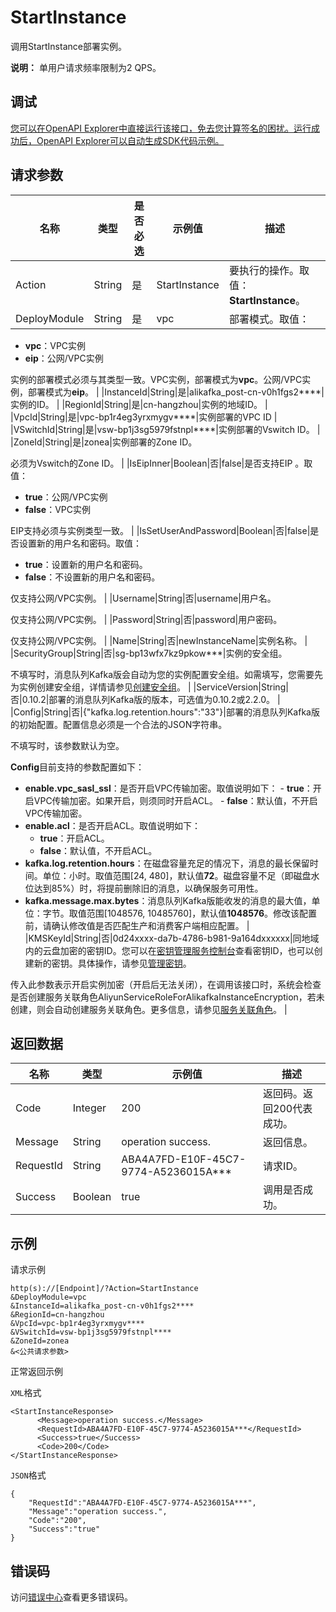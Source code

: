 # StartInstance

调用StartInstance部署实例。

**说明：** 单用户请求频率限制为2 QPS。

## 调试

[您可以在OpenAPI Explorer中直接运行该接口，免去您计算签名的困扰。运行成功后，OpenAPI Explorer可以自动生成SDK代码示例。](https://api.aliyun.com/#product=alikafka&api=StartInstance&type=RPC&version=2019-09-16)

## 请求参数

|名称|类型|是否必选|示例值|描述|
|--|--|----|---|--|
|Action|String|是|StartInstance|要执行的操作。取值：**StartInstance**。 |
|DeployModule|String|是|vpc|部署模式。取值：

 -   **vpc**：VPC实例
-   **eip**：公网/VPC实例

 实例的部署模式必须与其类型一致。VPC实例，部署模式为**vpc**。公网/VPC实例，部署模式为**eip**。 |
|InstanceId|String|是|alikafka\_post-cn-v0h1fgs2\*\*\*\*|实例的ID。 |
|RegionId|String|是|cn-hangzhou|实例的地域ID。 |
|VpcId|String|是|vpc-bp1r4eg3yrxmygv\*\*\*\*|实例部署的VPC ID |
|VSwitchId|String|是|vsw-bp1j3sg5979fstnpl\*\*\*\*|实例部署的Vswitch ID。 |
|ZoneId|String|是|zonea|实例部署的Zone ID。

 必须为Vswitch的Zone ID。 |
|IsEipInner|Boolean|否|false|是否支持EIP 。取值：

 -   **true**：公网/VPC实例
-   **false**：VPC实例

 EIP支持必须与实例类型一致。 |
|IsSetUserAndPassword|Boolean|否|false|是否设置新的用户名和密码。取值：

 -   **true**：设置新的用户名和密码。
-   **false**：不设置新的用户名和密码。

 仅支持公网/VPC实例。 |
|Username|String|否|username|用户名。

 仅支持公网/VPC实例。 |
|Password|String|否|password|用户密码。

 仅支持公网/VPC实例。 |
|Name|String|否|newInstanceName|实例名称。 |
|SecurityGroup|String|否|sg-bp13wfx7kz9pkow\*\*\*|实例的安全组。

 不填写时，消息队列Kafka版会自动为您的实例配置安全组。如需填写，您需要先为实例创建安全组，详情请参见[创建安全组](~25468~)。 |
|ServiceVersion|String|否|0.10.2|部署的消息队列Kafka版的版本，可选值为0.10.2或2.2.0。 |
|Config|String|否|\{"kafka.log.retention.hours":"33"\}|部署的消息队列Kafka版的初始配置。配置信息必须是一个合法的JSON字符串。

 不填写时，该参数默认为空。

 **Config**目前支持的参数配置如下：

 -   **enable.vpc\_sasl\_ssl**：是否开启VPC传输加密。取值说明如下：
    -   **true**：开启VPC传输加密。如果开启，则须同时开启ACL。
    -   **false**：默认值，不开启VPC传输加密。
-   **enable.acl**：是否开启ACL。取值说明如下：
    -   **true**：开启ACL。
    -   **false**：默认值，不开启ACL。
-   **kafka.log.retention.hours**：在磁盘容量充足的情况下，消息的最长保留时间。单位：小时。取值范围\[24, 480\]，默认值**72**。磁盘容量不足（即磁盘水位达到85%）时，将提前删除旧的消息，以确保服务可用性。
-   **kafka.message.max.bytes**：消息队列Kafka版能收发的消息的最大值，单位：字节。取值范围\[1048576, 10485760\]，默认值**1048576**。修改该配置前，请确认修改值是否匹配生产和消费客户端相应配置。 |
|KMSKeyId|String|否|0d24xxxx-da7b-4786-b981-9a164dxxxxxx|同地域内的云盘加密的密钥ID。您可以在[密钥管理服务控制台](https://kms.console.aliyun.com/?spm=a2c4g.11186623.2.5.336745b8hfiU21)查看密钥ID，也可以创建新的密钥。具体操作，请参见[管理密钥](~~108805~~)。

 传入此参数表示开启实例加密（开启后无法关闭），在调用该接口时，系统会检查是否创建服务关联角色AliyunServiceRoleForAlikafkaInstanceEncryption，若未创建，则会自动创建服务关联角色。更多信息，请参见[服务关联角色](~~190460~~)。 |

## 返回数据

|名称|类型|示例值|描述|
|--|--|---|--|
|Code|Integer|200|返回码。返回200代表成功。 |
|Message|String|operation success.|返回信息。 |
|RequestId|String|ABA4A7FD-E10F-45C7-9774-A5236015A\*\*\*|请求ID。 |
|Success|Boolean|true|调用是否成功。 |

## 示例

请求示例

```
http(s)://[Endpoint]/?Action=StartInstance
&DeployModule=vpc
&InstanceId=alikafka_post-cn-v0h1fgs2****
&RegionId=cn-hangzhou
&VpcId=vpc-bp1r4eg3yrxmygv****
&VSwitchId=vsw-bp1j3sg5979fstnpl****
&ZoneId=zonea
&<公共请求参数>
```

正常返回示例

`XML`格式

```
<StartInstanceResponse>
      <Message>operation success.</Message>
      <RequestId>ABA4A7FD-E10F-45C7-9774-A5236015A***</RequestId>
      <Success>true</Success>
      <Code>200</Code>
</StartInstanceResponse>
```

`JSON`格式

```
{
    "RequestId":"ABA4A7FD-E10F-45C7-9774-A5236015A***",
    "Message":"operation success.",
    "Code":"200",
    "Success":"true"
}
```

## 错误码

访问[错误中心](https://error-center.aliyun.com/status/product/alikafka)查看更多错误码。

